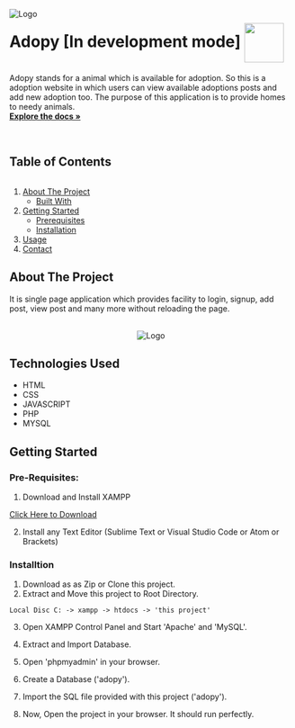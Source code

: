 <p align="center">
  <a align="left" href="https://github.com/avii1999/Adopy">
    <img align="left" src="https://res.cloudinary.com/dyolrju8j/image/upload/v1629528664/white-logo_uck9ni.png" alt="Logo">
  </a>

  <h1 align="left">Adopy [In development mode] <img align="center" src="https://media.giphy.com/media/pzvUEkOeAViy7VS7B6/giphy.gif" width="70"> </h1>


  <p>
    Adopy stands for a animal which is available for adoption.
    So this is a adoption website in which users can view available adoptions posts and add new adoption too.
    The purpose of this application is to provide homes to needy animals.
    <br />
    <a href="https://github.com/avii1999/Adopy"><strong>Explore the docs »</strong></a>
    <br />
    <br />
  </p>
</p>



<!-- TABLE OF CONTENTS -->
<summary><h2 style="display: inline-block">Table of Contents</h2></summary>
<ol>
  <li>
    <a href="#about-the-project">About The Project</a>
    <ul>
      <li><a href="#technologies-used">Built With</a></li>
    </ul>
  </li>
  <li>
    <a href="#getting-started">Getting Started</a>
    <ul>
      <li><a href="#prerequisites">Prerequisites</a></li>
      <li><a href="#installation">Installation</a></li>
    </ul>
  </li>
  <li><a href="#usage">Usage</a></li>
  <li><a href="#contact">Contact</a></li>
  </ol>


<!-- ABOUT THE PROJECT -->
## About The Project

It is single page application which provides facility to login, signup, add post, view post and many more without reloading the page. 
<br />
<br />

<p align="center">
<img align="center" src="https://res.cloudinary.com/dyolrju8j/image/upload/v1629540366/ss_qadrih.jpg" alt="Logo">
</p>


## Technologies Used

* HTML
* CSS
* JAVASCRIPT
* PHP
* MYSQL



<!-- GETTING STARTED -->
## Getting Started

### Pre-Requisites:

1. Download and Install XAMPP

[Click Here to Download](https://www.apachefriends.org/index.html)

2. Install any Text Editor (Sublime Text or Visual Studio Code or Atom or Brackets)

### Installtion

1. Download as as Zip or Clone this project.
2. Extract and Move this project to Root Directory.
```
Local Disc C: -> xampp -> htdocs -> 'this project'
```
3. Open XAMPP Control Panel and Start 'Apache' and 'MySQL'.

4. Extract and Import Database.
5. Open 'phpmyadmin' in your browser.
6. Create a Database ('adopy').
7. Import the SQL file provided with this project ('adopy').
8. Now, Open the project in your browser. It should run perfectly.
